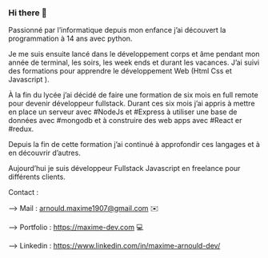 ### Hi there 👋

<!--
**MaximeArn/MaximeArn** is a ✨ _special_ ✨ repository because its `README.md` (this file) appears on your GitHub profile.

Here are some ideas to get you started:

- 🔭 I’m currently working on ...
- 🌱 I’m currently learning ...
- 👯 I’m looking to collaborate on ...
- 🤔 I’m looking for help with ...
- 💬 Ask me about ...
- 📫 How to reach me: ...
- 😄 Pronouns: ...
- ⚡ Fun fact: ...
-->
Passionné par l’informatique depuis mon enfance j’ai découvert la programmation à 14 ans avec python.

Je me suis ensuite lancé dans le développement corps et âme pendant mon année de terminal, les soirs, les week ends et durant les vacances. 
J’ai suivi des formations pour apprendre le développement Web (Html Css et Javascript ).

À la fin du lycée j’ai décidé de faire une formation de six mois en full remote pour devenir développeur fullstack. Durant ces six mois j’ai appris à mettre en place un serveur avec #NodeJs et #Express à utiliser une base de données avec #mongodb et à construire des web apps avec #React er #redux. 

Depuis la fin de cette formation j’ai continué à approfondir ces langages et à en découvrir d’autres. 

Aujourd’hui je suis développeur Fullstack Javascript en freelance pour différents clients. 

Contact : 

 —> Mail : arnould.maxime1907@gmail.com ✉️
 
—> Portfolio : https://maxime-dev.com 💻

—> Linkedin : https://www.linkedin.com/in/maxime-arnould-dev/ 

